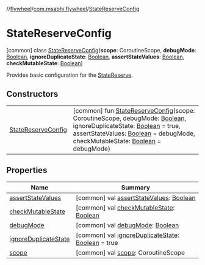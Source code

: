 //[flywheel](../../../index.md)/[com.msabhi.flywheel](../index.md)/[StateReserveConfig](index.md)



# StateReserveConfig  
 [common] class [StateReserveConfig](index.md)(**scope**: CoroutineScope, **debugMode**: [Boolean](https://kotlinlang.org/api/latest/jvm/stdlib/kotlin/-boolean/index.html), **ignoreDuplicateState**: [Boolean](https://kotlinlang.org/api/latest/jvm/stdlib/kotlin/-boolean/index.html), **assertStateValues**: [Boolean](https://kotlinlang.org/api/latest/jvm/stdlib/kotlin/-boolean/index.html), **checkMutableState**: [Boolean](https://kotlinlang.org/api/latest/jvm/stdlib/kotlin/-boolean/index.html))

Provides basic configuration for the [StateReserve](../-state-reserve/index.md).

   


## Constructors  
  
| | |
|---|---|
| <a name="com.msabhi.flywheel/StateReserveConfig/StateReserveConfig/#kotlinx.coroutines.CoroutineScope#kotlin.Boolean#kotlin.Boolean#kotlin.Boolean#kotlin.Boolean/PointingToDeclaration/"></a>[StateReserveConfig](-state-reserve-config.md)| <a name="com.msabhi.flywheel/StateReserveConfig/StateReserveConfig/#kotlinx.coroutines.CoroutineScope#kotlin.Boolean#kotlin.Boolean#kotlin.Boolean#kotlin.Boolean/PointingToDeclaration/"></a> [common] fun [StateReserveConfig](-state-reserve-config.md)(scope: CoroutineScope, debugMode: [Boolean](https://kotlinlang.org/api/latest/jvm/stdlib/kotlin/-boolean/index.html), ignoreDuplicateState: [Boolean](https://kotlinlang.org/api/latest/jvm/stdlib/kotlin/-boolean/index.html) = true, assertStateValues: [Boolean](https://kotlinlang.org/api/latest/jvm/stdlib/kotlin/-boolean/index.html) = debugMode, checkMutableState: [Boolean](https://kotlinlang.org/api/latest/jvm/stdlib/kotlin/-boolean/index.html) = debugMode)   <br>|


## Properties  
  
|  Name |  Summary | 
|---|---|
| <a name="com.msabhi.flywheel/StateReserveConfig/assertStateValues/#/PointingToDeclaration/"></a>[assertStateValues](assert-state-values.md)| <a name="com.msabhi.flywheel/StateReserveConfig/assertStateValues/#/PointingToDeclaration/"></a> [common] val [assertStateValues](assert-state-values.md): [Boolean](https://kotlinlang.org/api/latest/jvm/stdlib/kotlin/-boolean/index.html)   <br>|
| <a name="com.msabhi.flywheel/StateReserveConfig/checkMutableState/#/PointingToDeclaration/"></a>[checkMutableState](check-mutable-state.md)| <a name="com.msabhi.flywheel/StateReserveConfig/checkMutableState/#/PointingToDeclaration/"></a> [common] val [checkMutableState](check-mutable-state.md): [Boolean](https://kotlinlang.org/api/latest/jvm/stdlib/kotlin/-boolean/index.html)   <br>|
| <a name="com.msabhi.flywheel/StateReserveConfig/debugMode/#/PointingToDeclaration/"></a>[debugMode](debug-mode.md)| <a name="com.msabhi.flywheel/StateReserveConfig/debugMode/#/PointingToDeclaration/"></a> [common] val [debugMode](debug-mode.md): [Boolean](https://kotlinlang.org/api/latest/jvm/stdlib/kotlin/-boolean/index.html)   <br>|
| <a name="com.msabhi.flywheel/StateReserveConfig/ignoreDuplicateState/#/PointingToDeclaration/"></a>[ignoreDuplicateState](ignore-duplicate-state.md)| <a name="com.msabhi.flywheel/StateReserveConfig/ignoreDuplicateState/#/PointingToDeclaration/"></a> [common] val [ignoreDuplicateState](ignore-duplicate-state.md): [Boolean](https://kotlinlang.org/api/latest/jvm/stdlib/kotlin/-boolean/index.html) = true   <br>|
| <a name="com.msabhi.flywheel/StateReserveConfig/scope/#/PointingToDeclaration/"></a>[scope](scope.md)| <a name="com.msabhi.flywheel/StateReserveConfig/scope/#/PointingToDeclaration/"></a> [common] val [scope](scope.md): CoroutineScope   <br>|

